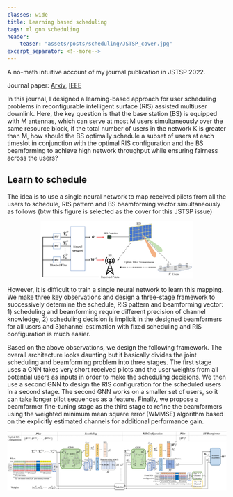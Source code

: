 ```yaml
---
classes: wide
title: Learning based scheduling
tags: ml gnn scheduling
header:
    teaser: "assets/posts/scheduling/JSTSP_cover.jpg"
excerpt_separator: <!--more-->
---
```

A no-math intuitive account of my journal publication in JSTSP 2022. 
<!--more-->

Journal paper: <a href="https://arxiv.org/abs/2205.06396">Arxiv</a>, <a href="https://ieeexplore.ieee.org/abstract/document/9783100">IEEE</a>

In this journal, I designed a learning-based approach for user scheduling problems in reconfigurable intelligent surface (RIS) assisted multiuser downlink. Here, the key question is that the base station (BS) is equipped with M antennas, which can serve at most M users simultaneously over the same resource block, if the total number of users in the network K is greater than M, how should the BS optimally schedule a subset of users at each timeslot in conjunction with the optimal RIS configuration and the BS beamforming to achieve high network throughput while ensuring fairness across the users?

## Learn to schedule

The idea is to use a single neural network to map received pilots from all the users to schedule, RIS pattern and BS beamforming vector simultaneously as follows (btw this figure is selected as the cover for this JSTSP issue)
<div style="text-align:center"><img src="/assets/posts/scheduling/JSTSP_cover.jpg" style="width:25em"/></div> 

However, it is difficult to train a single neural network to learn this mapping. We make three key observations and design a three-stage framework to successively determine the schedule, RIS pattern and beamforming vector: 1) scheduling and beamforming require different precision of channel knowledge, 2) scheduling decision is implicit in the designed beamformers for all users and 3)channel estimation with fixed scheduling and RIS configuration is much easier. 

Based on the above observations, we design the following framework. The overall architecture looks daunting but it basically divides the joint scheduling and beamforming problem into three stages. The first stage uses a GNN takes very short received pilots and the user weights from all potential users as inputs in order to make the scheduling decisions. We then use a second GNN to design the RIS configuration for the scheduled users in a second stage. The second GNN works on a smaller set of users, so it can take longer pilot sequences as a feature. Finally, we propose a beamformer fine-tuning stage as the third stage to refine the beamformers using the weighted minimum mean square error (WMMSE) algorithm based on
the explicitly estimated channels for additional performance gain.
<div style="text-align:center"><img src="/assets/posts/scheduling/framework_v17_page-0001.jpg" style="width:50em"/></div>




